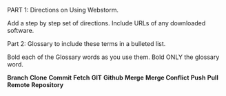 PART 1: Directions on Using Webstorm.

Add a step by step set of directions. Include URLs of any downloaded software.



Part 2: Glossary to include these terms in a bulleted list.

Bold each of the Glossary words as you use them.  Bold ONLY the glossary word.

**Branch**
**Clone**
**Commit**
**Fetch**
**GIT**
**Github**
**Merge**
**Merge Conflict**
**Push**
**Pull**
**Remote**
**Repository**
